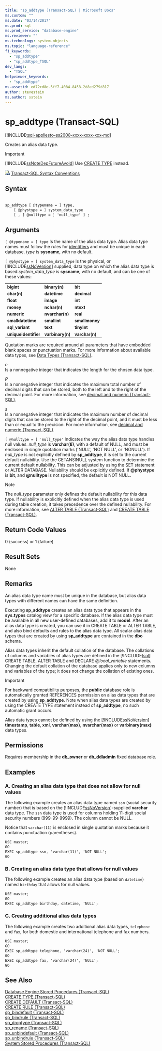 ```yaml
---
title: "sp_addtype (Transact-SQL) | Microsoft Docs"
ms.custom: ""
ms.date: "03/14/2017"
ms.prod: sql
ms.prod_service: "database-engine"
ms.reviewer: ""
ms.technology: system-objects
ms.topic: "language-reference"
f1_keywords: 
  - "sp_addtype"
  - "sp_addtype_TSQL"
dev_langs: 
  - "TSQL"
helpviewer_keywords: 
  - "sp_addtype"
ms.assetid: ed72cd8e-5ff7-4084-8458-2d8ed279d817
author: stevestein
ms.author: sstein
---
```

# sp_addtype (Transact-SQL)
[!INCLUDE[tsql-appliesto-ss2008-xxxx-xxxx-xxx-md](../../includes/tsql-appliesto-ss2008-xxxx-xxxx-xxx-md.md)]

  Creates an alias data type.  
  
> [!IMPORTANT]  
>  [!INCLUDE[ssNoteDepFutureAvoid](../../includes/ssnotedepfutureavoid-md.md)] Use [CREATE TYPE](../../t-sql/statements/create-type-transact-sql.md) instead.  
  
 ![Topic link icon](../../database-engine/configure-windows/media/topic-link.gif "Topic link icon") [Transact-SQL Syntax Conventions](../../t-sql/language-elements/transact-sql-syntax-conventions-transact-sql.md)  
  
## Syntax  
  
```  
  
sp_addtype [ @typename = ] type,   
    [ @phystype = ] system_data_type   
    [ , [ @nulltype = ] 'null_type' ] ;  
```  
  
## Arguments  
`[ @typename = ] type`
 Is the name of the alias data type. Alias data type names must follow the rules for [identifiers](../../relational-databases/databases/database-identifiers.md) and must be unique in each database. *type* is **sysname**, with no default.  
  
`[ @phystype = ] system_data_type`
 Is the physical, or [!INCLUDE[ssNoVersion](../../includes/ssnoversion-md.md)] supplied, data type on which the alias data type is based.*system_data_type* is **sysname**, with no default, and can be one of these values:  
  
||||  
|-|-|-|  
|**bigint**|**binary(n)**|**bit**|  
|**char(n)**|**datetime**|**decimal**|  
|**float**|**image**|**int**|  
|**money**|**nchar(n)**|**ntext**|  
|**numeric**|**nvarchar(n)**|**real**|  
|**smalldatetime**|**smallint**|**smallmoney**|  
|**sql_variant**|**text**|**tinyint**|  
|**uniqueidentifier**|**varbinary(n)**|**varchar(n)**|  
  
 Quotation marks are required around all parameters that have embedded blank spaces or punctuation marks. For more information about available data types, see [Data Types &#40;Transact-SQL&#41;](../../t-sql/data-types/data-types-transact-sql.md).  
  
 *n*  
 Is a nonnegative integer that indicates the length for the chosen data type.  
  
 *P*  
 Is a nonnegative integer that indicates the maximum total number of decimal digits that can be stored, both to the left and to the right of the decimal point. For more information, see [decimal and numeric &#40;Transact-SQL&#41;](../../t-sql/data-types/decimal-and-numeric-transact-sql.md).  
  
 *s*  
 Is a nonnegative integer that indicates the maximum number of decimal digits that can be stored to the right of the decimal point, and it must be less than or equal to the precision. For more information, see [decimal and numeric &#40;Transact-SQL&#41;](../../t-sql/data-types/decimal-and-numeric-transact-sql.md).  
  
`[ @nulltype = ] 'null_type'`
 Indicates the way the alias data type handles null values. *null_type* is **varchar(**8**)**, with a default of NULL, and must be enclosed in single quotation marks ('NULL', 'NOT NULL', or 'NONULL'). If *null_type* is not explicitly defined by **sp_addtype**, it is set to the current default nullability. Use the GETANSINULL system function to determine the current default nullability. This can be adjusted by using the SET statement or ALTER DATABASE. Nullability should be explicitly defined. If **\@phystype** is **bit**, and **\@nulltype** is not specified, the default is NOT NULL.  
  
> [!NOTE]  
>  The *null_type* parameter only defines the default nullability for this data type. If nullability is explicitly defined when the alias data type is used during table creation, it takes precedence over the defined nullability. For more information, see [ALTER TABLE &#40;Transact-SQL&#41;](../../t-sql/statements/alter-table-transact-sql.md) and [CREATE TABLE &#40;Transact-SQL&#41;](../../t-sql/statements/create-table-transact-sql.md).  
  
## Return Code Values  
 0 (success) or 1 (failure)  
  
## Result Sets  
 None  
  
## Remarks  
 An alias data type name must be unique in the database, but alias data types with different names can have the same definition.  
  
 Executing **sp_addtype** creates an alias data type that appears in the **sys.types** catalog view for a specific database. If the alias data type must be available in all new user-defined databases, add it to **model**. After an alias data type is created, you can use it in CREATE TABLE or ALTER TABLE, and also bind defaults and rules to the alias data type. All scalar alias data types that are created by using **sp_addtype** are contained in the **dbo** schema.  
  
 Alias data types inherit the default collation of the database. The collations of columns and variables of alias types are defined in the [!INCLUDE[tsql](../../includes/tsql-md.md)] CREATE TABLE, ALTER TABLE and DECLARE @*local_variable* statements. Changing the default collation of the database applies only to new columns and variables of the type; it does not change the collation of existing ones.  
  
> [!IMPORTANT]  
>  For backward compatibility purposes, the **public** database role is automatically granted REFERENCES permission on alias data types that are created by using **sp_addtype**. Note when alias data types are created by using the CREATE TYPE statement instead of **sp_addtype**, no such automatic grant occurs.  
  
 Alias data types cannot be defined by using the [!INCLUDE[ssNoVersion](../../includes/ssnoversion-md.md)] **timestamp**, **table**, **xml**, **varchar(max)**, **nvarchar(max)** or **varbinary(max)** data types.  
  
## Permissions  
 Requires membership in the **db_owner** or **db_ddladmin** fixed database role.  
  
## Examples  
  
### A. Creating an alias data type that does not allow for null values  
 The following example creates an alias data type named `ssn` (social security number) that is based on the [!INCLUDE[ssNoVersion](../../includes/ssnoversion-md.md)]-supplied **varchar** data type. The `ssn` data type is used for columns holding 11-digit social security numbers (999-99-9999). The column cannot be NULL.  
  
 Notice that `varchar(11)` is enclosed in single quotation marks because it contains punctuation (parentheses).  
  
```  
USE master;  
GO  
EXEC sp_addtype ssn, 'varchar(11)', 'NOT NULL';  
GO  
```  
  
### B. Creating an alias data type that allows for null values  
 The following example creates an alias data type (based on `datetime`) named `birthday` that allows for null values.  
  
```  
USE master;  
GO  
EXEC sp_addtype birthday, datetime, 'NULL';  
```  
  
### C. Creating additional alias data types  
 The following example creates two additional alias data types, `telephone` and `fax`, for both domestic and international telephone and fax numbers.  
  
```  
USE master;  
GO  
EXEC sp_addtype telephone, 'varchar(24)', 'NOT NULL';  
GO  
EXEC sp_addtype fax, 'varchar(24)', 'NULL';  
GO  
```  
  
## See Also  
 [Database Engine Stored Procedures &#40;Transact-SQL&#41;](../../relational-databases/system-stored-procedures/database-engine-stored-procedures-transact-sql.md)   
 [CREATE TYPE &#40;Transact-SQL&#41;](../../t-sql/statements/create-type-transact-sql.md)   
 [CREATE DEFAULT &#40;Transact-SQL&#41;](../../t-sql/statements/create-default-transact-sql.md)   
 [CREATE RULE &#40;Transact-SQL&#41;](../../t-sql/statements/create-rule-transact-sql.md)   
 [sp_bindefault &#40;Transact-SQL&#41;](../../relational-databases/system-stored-procedures/sp-bindefault-transact-sql.md)   
 [sp_bindrule &#40;Transact-SQL&#41;](../../relational-databases/system-stored-procedures/sp-bindrule-transact-sql.md)   
 [sp_droptype &#40;Transact-SQL&#41;](../../relational-databases/system-stored-procedures/sp-droptype-transact-sql.md)   
 [sp_rename &#40;Transact-SQL&#41;](../../relational-databases/system-stored-procedures/sp-rename-transact-sql.md)   
 [sp_unbindefault &#40;Transact-SQL&#41;](../../relational-databases/system-stored-procedures/sp-unbindefault-transact-sql.md)   
 [sp_unbindrule &#40;Transact-SQL&#41;](../../relational-databases/system-stored-procedures/sp-unbindrule-transact-sql.md)   
 [System Stored Procedures &#40;Transact-SQL&#41;](../../relational-databases/system-stored-procedures/system-stored-procedures-transact-sql.md)  
  
  
